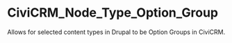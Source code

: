 CiviCRM_Node_Type_Option_Group
==============================

Allows for selected content types in Drupal to be Option Groups in CiviCRM.
